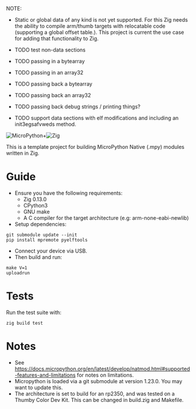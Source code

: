 
NOTE:
* Static or global data of any kind is not yet supported. For this Zig needs the ability to compile arm/thumb targets with relocatable code (supporting a global offset table.). This project is current the use case for adding that functionality to Zig.



* TODO test non-data sections
* TODO passing in a bytearray
* TODO passing in an array32
* TODO passing back a bytearray
* TODO passing back an array32
* TODO passing back debug strings / printing things?
* TODO support data sections with elf modifications and including an init3egsafvweds method.

![MicroPython](https://avatars1.githubusercontent.com/u/6298560?s=280)+![Zig](https://ziglang.org/zero.svg)

This is a template project for building MicroPython Native (.mpy) modules written in Zig.

# Guide

* Ensure you have the following requirements:
  * Zig 0.13.0
  * CPython3
  * GNU make
  * A C compiler for the target architecture (e.g: arm-none-eabi-newlib)
* Setup dependencies:
```
git submodule update --init
pip install mpremote pyelftools
```
* Connect your device via USB.
* Then build and run:
```
make V=1
uploadrun
```

# Tests

Run the test suite with:
```
zig build test
```

# Notes

* See https://docs.micropython.org/en/latest/develop/natmod.html#supported-features-and-limitations for notes on limitations.
* Micropython is loaded via a git submodule at version 1.23.0. You may want to update this.
* The architecture is set to build for an rp2350, and was tested on a Thumby Color Dev Kit. This can be changed in build.zig and Makefile.

